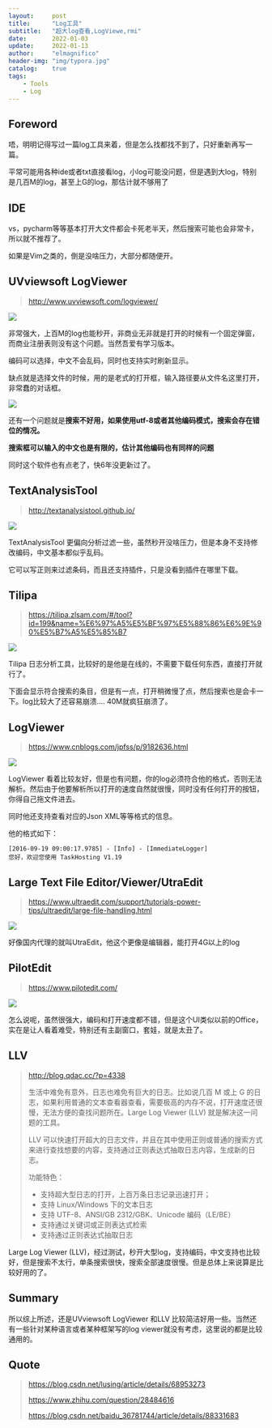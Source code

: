 ```yaml
---
layout:     post
title:      "Log工具"
subtitle:   "超大log查看,LogViewe,rmi"
date:       2022-01-03
update:     2022-01-13
author:     "elmagnifico"
header-img: "img/typora.jpg"
catalog:    true
tags:
    - Tools
    - Log
---
```


## Foreword

唔，明明记得写过一篇log工具来着，但是怎么找都找不到了，只好重新再写一篇。

平常可能用各种ide或者txt直接看log，小log可能没问题，但是遇到大log，特别是几百M的log，甚至上G的log，那估计就不够用了



## IDE

vs，pycharm等等基本打开大文件都会卡死老半天，然后搜索可能也会非常卡，所以就不推荐了。

如果是Vim之类的，倒是没啥压力，大部分都随便开。



## UVviewsoft LogViewer

> http://www.uvviewsoft.com/logviewer/

![](http://img.elmagnifico.tech:9514/static/upload/elmagnifico/Lezvj4fSCkOUP6K.png)

非常强大，上百M的log也能秒开，非商业无非就是打开的时候有一个固定弹窗，而商业注册表则没有这个问题。当然吾爱有学习版本。

编码可以选择，中文不会乱码，同时也支持实时刷新显示。

缺点就是选择文件的时候，用的是老式的打开框，输入路径要从文件名这里打开，非常蠢的对话框。

![](http://img.elmagnifico.tech:9514/static/upload/elmagnifico/n92A3Fr1sECXWUB.png)

还有一个问题就是**搜索不好用，如果使用utf-8或者其他编码模式，搜索会存在错位的情况。**

**搜索框可以输入的中文也是有限的，估计其他编码也有同样的问题**

同时这个软件也有点老了，快6年没更新过了。



## TextAnalysisTool

> http://textanalysistool.github.io/

![](http://img.elmagnifico.tech:9514/static/upload/elmagnifico/vOfGeSTW458gDHn.png)

TextAnalysisTool 更偏向分析过滤一些，虽然秒开没啥压力，但是本身不支持修改编码，中文基本都似乎乱码。

它可以写正则来过滤条码，而且还支持插件，只是没看到插件在哪里下载。



## Tilipa

> https://tilipa.zlsam.com/#/tool?id=199&name=%E6%97%A5%E5%BF%97%E5%88%86%E6%9E%90%E5%B7%A5%E5%85%B7

![](http://img.elmagnifico.tech:9514/static/upload/elmagnifico/ZvhYxnMPNTzArJB.png)

Tilipa 日志分析工具，比较好的是他是在线的，不需要下载任何东西，直接打开就行了。

下面会显示符合搜索的条目，但是有一点，打开稍微慢了点，然后搜索也是会卡一下。log比较大了还容易崩溃.... 40M就疯狂崩溃了。



## LogViewer

> https://www.cnblogs.com/jpfss/p/9182636.html

![](http://img.elmagnifico.tech:9514/static/upload/elmagnifico/hFT47YeS18vgnwk.gif)

LogViewer 看着比较友好，但是也有问题，你的log必须符合他的格式，否则无法解析。然后由于他要解析所以打开的速度自然就很慢，同时没有任何打开的按钮，你得自己拖文件进去。

同时他还支持查看对应的Json XML等等格式的信息。

他的格式如下：

```
[2016-09-19 09:00:17.9785] - [Info] - [ImmediateLogger]
您好，欢迎您使用 TaskHosting V1.19
```



## Large Text File Editor/Viewer/UtraEdit

> https://www.ultraedit.com/support/tutorials-power-tips/ultraedit/large-file-handling.html

![](http://img.elmagnifico.tech:9514/static/upload/elmagnifico/sG8oEMTXw5QAaY9.png)

好像国内代理的就叫UtraEdit，他这个更像是编辑器，能打开4G以上的log



## PilotEdit

> https://www.pilotedit.com/

![](http://img.elmagnifico.tech:9514/static/upload/elmagnifico/iODPoAygBkMaxeZ.png)

怎么说呢，虽然很强大，编码和打开速度都不错，但是这个UI类似以前的Office，实在是让人看着难受，特别还有主副窗口，套娃，就是太丑了。



## LLV

> http://blog.qdac.cc/?p=4338
>
> 生活中难免有意外，日志也难免有巨大的日志。比如说几百 M 或上 G 的日志，如果利用普通的文本查看器查看，需要极高的内存不说，打开速度还很慢，无法方便的查找问题所在。Large Log Viewer (LLV) 就是解决这一问题的工具。
>
> LLV 可以快速打开超大的日志文件，并且在其中使用正则或普通的搜索方式来进行查找想要的内容，支持通过正则表达式抽取日志内容，生成新的日志。
>
> 功能特色：
>
> - 支持超大型日志的打开，上百万条日志记录迅速打开；
> - 支持 Linux/Windows 下的文本日志
> - 支持 UTF-8、ANSI/GB 2312/GBK、Unicode 编码（LE/BE）
> - 支持通过关键词或正则表达式检索
> - 支持通过正则表达式抽取日志

Large Log Viewer (LLV)，经过测试，秒开大型log，支持编码，中文支持也比较好，但是搜索不太行，单条搜索很快，搜索全部速度很慢。但是总体上来说算是比较好用的了。



## Summary

所以综上所述，还是UVviewsoft LogViewer 和LLV 比较简洁好用一些。当然还有一些针对某种语言或者某种框架写的log viewer就没有考虑，这里说的都是比较通用的。



## Quote

> https://blog.csdn.net/lusing/article/details/68953273
>
> https://www.zhihu.com/question/28484616
>
> https://blog.csdn.net/baidu_36781744/article/details/88331683
